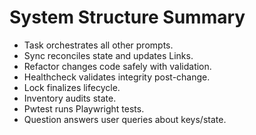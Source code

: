 # System Structure Summary
- Task orchestrates all other prompts.
- Sync reconciles state and updates Links.
- Refactor changes code safely with validation.
- Healthcheck validates integrity post-change.
- Lock finalizes lifecycle.
- Inventory audits state.
- Pwtest runs Playwright tests.
- Question answers user queries about keys/state.
